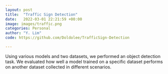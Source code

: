 ```yaml
---
layout: post
title:  "Traffic Sign Detection"
date:   2022-03-01 22:21:59 +00:00
image: images/traffic.png
categories: Personal
author: "Y. Lim"
code: https://github.com/Doldolee/TrafficSign-Detection

---
```

Using various models and two datasets, we performed an object detection task. We evaluated how well a model trained on a specific dataset performs on another dataset collected in different scenarios.
